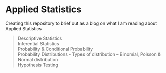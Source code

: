 # Applied Statistics
Creating this repository to brief out as a blog on what I am reading about Applied Statistics

> Descriptive Statistics <br>
> Inferential Statistics <br>
> Probability & Conditional Probability <br>
> Probability Distributions - Types of distribution – Binomial, Poisson & Normal distribution <br>
> Hypothesis Testing <br>
